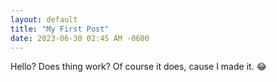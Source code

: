 ```yaml
---
layout: default
title: "My First Post"
date: 2023-06-30 02:45 AM -0600
---
```


Hello? Does thing work?
Of course it does, cause I made it. 😂
